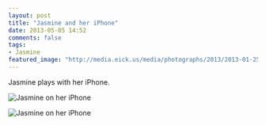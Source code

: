 ```yaml
---
layout: post
title: "Jasmine and her iPhone"
date: 2013-05-05 14:52
comments: false
tags: 
- Jasmine
featured_image: "http://media.eick.us/media/photographs/2013/2013-01-25/Jasmine-on-her-iPhone-2013-01-25-at-20-14-05.jpg"
---
```

Jasmine plays with her iPhone.

![Jasmine on her iPhone](http://media.eick.us/media/photographs/2013/2013-01-25/Jasmine-on-her-iPhone-2013-01-25-at-20-14-05.jpg)

![Jasmine on her iPhone](http://media.eick.us/media/photographs/2013/2013-01-25/Jasmine-on-her-iPhone-2013-01-25-at-20-14-09.jpg)